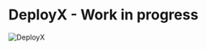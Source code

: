 # DeployX - Work in progress
![DeployX](https://user-images.githubusercontent.com/59766830/222189762-01d4ed40-2c04-41f6-b129-83e805004c16.png)

